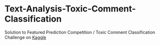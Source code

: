 # Text-Analysis-Toxic-Comment-Classification
Solution to Featured Prediction Competition / Toxic Comment Classification Challenge on [Kaggle](https://www.kaggle.com/c/jigsaw-toxic-comment-classification-challenge)
